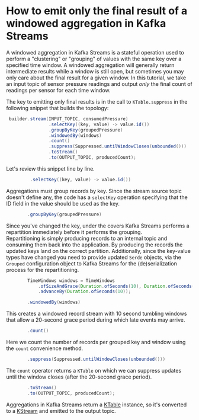 <!-- title: How to emit only the final result of a windowed aggregation in Kafka Streams -->
<!-- description: In this tutorial, learn how to emit only the final result of a windowed aggregation in Kafka Streams, with step-by-step instructions and supporting code. -->

# How to emit only the final result of a windowed aggregation in Kafka Streams

A windowed aggregation in Kafka Streams is a stateful operation used to perform a "clustering" or "grouping" of values with
the same key over a specified time window. A windowed aggregation will generally return intermediate results while a window is still
open, but sometimes you may only care about the final result for a given window. In this tutorial, we take an input topic of
sensor pressure readings and output _only_ the final count of readings per sensor for each time window.

The key to emitting only final results is in the call to `KTable.suppress` in the following snippet that builds the topology:
``` java annotate
 builder.stream(INPUT_TOPIC, consumedPressure)
                .selectKey((key, value) -> value.id())
                .groupByKey(groupedPressure)
                .windowedBy(windows)
                .count()
                .suppress(Suppressed.untilWindowCloses(unbounded()))
                .toStream()
                .to(OUTPUT_TOPIC, producedCount);
```

Let's review this snippet line by line.

``` java
         .selectKey((key, value) -> value.id())
```

Aggregations must group records by key.  Since the stream source topic doesn't define any, the code has a `selectKey` operation specifying that the ID field in the value should be used as the key.

``` java
        .groupByKey(groupedPressure)
```

Since you've changed the key, under the covers Kafka Streams performs a repartition immediately before it performs the grouping.  
Repartitioning is simply producing records to an internal topic and consuming them back into the application.   By producing the records the updated keys land on
the correct partition. Additionally, since the key-value types have changed you need to provide updated `Serde` objects, via the `Grouped` configuration object
to Kafka Streams for the (de)serialization process for the repartitioning.

``` java
        TimeWindows windows = TimeWindows
            .ofSizeAndGrace(Duration.ofSeconds(10), Duration.ofSeconds(20))
            .advanceBy(Duration.ofSeconds(10));
```

``` java
        .windowedBy(windows)
```
This creates a windowed record stream with 10 second tumbling windows that allow a 20-second grace period during which late events may arrive.

``` java
        .count()
```

Here we count the number of records per grouped key and window using the `count` convenience method.

``` java
        .suppress(Suppressed.untilWindowCloses(unbounded()))
```

The `count` operator returns a `KTable` on which we can suppress updates until the window closes (after the 20-second grace period).


``` java
        .toStream()
        .to(OUTPUT_TOPIC, producedCount);
```
Aggregations in Kafka Streams return a [KTable](https://javadoc.io/static/org.apache.kafka/kafka-streams/3.6.0/org/apache/kafka/streams/kstream/KTable.html) instance, so it's converted to a [KStream](https://javadoc.io/static/org.apache.kafka/kafka-streams/3.6.0/org/apache/kafka/streams/kstream/KStream.html) and emitted to the output topic.
